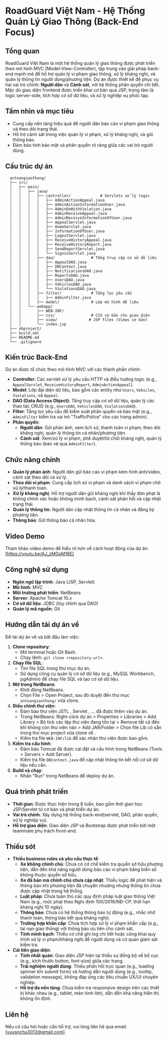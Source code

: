 # RoadGuard Việt Nam - Hệ Thống Quản Lý Giao Thông (Back-End Focus)


## Tổng quan
RoadGuard Việt Nam là một hệ thống quản lý giao thông được phát triển theo mô hình MVC (Model-View-Controller), tập trung vào giải pháp back-end mạnh mẽ để hỗ trợ quản lý vi phạm giao thông, xử lý kháng nghị, và quản lý thông tin người dùng/phương tiện. Dự án được thiết kế để phục vụ hai vai trò chính: **Người dân** và **Cảnh sát**, với hệ thống phân quyền chi tiết. Mặc dù giao diện frontend được triển khai cơ bản qua JSP, trọng tâm là logic server-side, tích hợp cơ sở dữ liệu, và xử lý nghiệp vụ phức tạp.


## Tầm nhìn và mục tiêu
- Cung cấp nền tảng hiệu quả để người dân báo cáo vi phạm giao thông và theo dõi trạng thái.
- Hỗ trợ cảnh sát trong việc quản lý vi phạm, xử lý kháng nghị, và gửi thông báo.
- Đảm bảo tính bảo mật và phân quyền rõ ràng giữa các vai trò người dùng.

## Cấu trúc dự án
      antoangiaothong/
      ├── src/
      │   ├── main/
      │   │   ├── java/
      │   │   │   ├── controller/             # Servlets xử lý logic
      │   │   │   │   ├── AdminActionAppeal.java
      │   │   │   │   ├── AdminActionInformationUser.java
      │   │   │   │   ├── AdminDoWithViolation.java
      │   │   │   │   ├── AdminReceiveAppeal.java
      │   │   │   │   ├── AdminReceiveInformationOfUser.java
      │   │   │   │   ├── AppealServlet.java
      │   │   │   │   ├── HomeServlet.java
      │   │   │   │   ├── InformationOfUser.java
      │   │   │   │   ├── LogoutServlet.java
      │   │   │   │   ├── ReceiveHistoryAppeal.java
      │   │   │   │   ├── ReceiveHistoryReport.java
      │   │   │   │   ├── SendReportServlet.java
      │   │   │   │   └── SigninServlet.java
      │   │   │   ├── dao/                # Tầng truy cập cơ sở dữ liệu
      │   │   │   │   ├── AppealDAO.java
      │   │   │   │   ├── DBContext.java
      │   │   │   │   ├── NotificationsDAO.java
      │   │   │   │   ├── ReportsDAO.java
      │   │   │   │   ├── UsersDAO.java
      │   │   │   │   ├── VehiclesDAO.java
      │   │   │   │   └── ViolationsDAO.java
      │   │   │   ├── filter/             # Tầng lọc yêu cầu
      │   │   │   │   ├── AdminFilter.java
      │   │   │   ├── model/              # Lớp mô hình dữ liệu
      │   │   └── webapp/
      │   │       ├── WEB-INF/
      │   │       ├── css/                # CSS cơ bản cho giao diện
      │   │       ├── view/              # JSP files (Views cơ bản)
      │   │       └── index.jsp
      ├── nbproject/                     
      ├── build.xml                     
      ├── README.md
      └── .gitignore

## Kiến trúc Back-End
Dự án được tổ chức theo mô hình MVC với các thành phần chính:
- **Controller**: Các servlet xử lý yêu cầu HTTP và điều hướng logic (e.g., `AppealServlet`, `ReceiveHistoryReport`, `AdminActionAppeal`).
- **Model**: Lớp đại diện dữ liệu, bao gồm các entity như `Users`, `Vehicles`, `Violations`, và `Appeal`.
- **DAO (Data Access Object)**: Tầng truy cập cơ sở dữ liệu, quản lý các thao tác CRUD (e.g., `UsersDAO`, `VehiclesDAO`, `ViolationsDAO`).
- **Filter**: Tầng lọc yêu cầu để kiểm soát phân quyền và bảo mật (e.g., `AdminFilter` kiểm tra vai trò "TrafficPolice" cho các trang admin).
- **Phân quyền**: 
  - **Người dân**: Gửi phản ánh, xem lịch sử, thanh toán vi phạm, theo dõi kháng nghị, quản lý thông tin cá nhân/phương tiện.
  - **Cảnh sát**: Xem/xử lý vi phạm, phê duyệt/từ chối kháng nghị, quản lý thông báo (bảo vệ qua `AdminFilter`).


## Chức năng chính
- **Quản lý phản ánh**: Người dân gửi báo cáo vi phạm kèm hình ảnh/video, cảnh sát theo dõi và xử lý.
- **Theo dõi vi phạm**: Cung cấp lịch sử vi phạm và danh sách vi phạm chờ xử lý/thanh toán.
- **Xử lý kháng nghị**: Hỗ trợ người dân gửi kháng nghị khi thấy đơn phạt là không chính xác hoặc không minh bạch, cảnh sát phản hồi và cập nhật trạng thái.
- **Quản lý thông tin**: Người dân cập nhật thông tin cá nhân và đăng ký phương tiện.
- **Thông báo**: Gửi thông báo cá nhân hóa.

## Video Demo
Tham khảo video demo để hiểu rõ hơn về cách hoạt động của dự án:  
[https://youtu.be/AJ_zMGsM18E]

## Công nghệ sử dụng
- **Ngôn ngữ lập trình**: Java (JSP, Servlet)
- **Mô hình**: MVC
- **Môi trường phát triển**: NetBeans
- **Server**: Apache Tomcat 10.x
- **Cơ sở dữ liệu**: JDBC (tùy chỉnh qua DAO)
- **Quản lý mã nguồn**: Git

## Hướng dẫn tải dự án về
Để tải dự án về và bắt đầu làm việc:
1. **Clone repository**: 
   - Mở terminal hoặc Git Bash.
   - Chạy lệnh: `git clone <repository-url>`.
2. **Chạy file SQL**:
   - Tìm file SQL trong thư mục dự án. 
   - Sử dụng công cụ quản lý cơ sở dữ liệu (e.g., MySQL Workbench, pgAdmin) để chạy file SQL và tạo cơ sở dữ liệu.
3. **Mở trong NetBeans**:
   - Khởi động NetBeans.
   - Chọn File > Open Project, sau đó duyệt đến thư mục `antoangiaothong/` vừa clone.
4. **Điều chỉnh thư viện**:
   - Đảm bảo thư viện JSTL , Servlet , ...  đã được thêm vào dự án.
   - Trong NetBeans: Right-click dự án > Properties > Libraries > Add Library > Bỏ tick các tệp thư viện đang tồn tại > Remove tất cả đến khi không còn thư viện nào > Add JAR/Folder > Chọn file Lib có sẵn trong thư mục project vừa clone về .
   - Kiểm tra file `WEB-INF/lib` để xác nhận thư viện được bao gồm.
5. **Kiểm tra cấu hình**:
   - Đảm bảo Tomcat đã được cài đặt và cấu hình trong NetBeans (Tools > Servers > Add Server).
   - Kiểm tra file `DBContext.java` để cập nhật thông tin kết nối cơ sở dữ liệu nếu cần.
6. **Build và chạy**:
   - Nhấn "Run" trong NetBeans để deploy dự án.

## Quá trình phát triển
- **Thời gian**: Được thực hiện trong 8 tuần, bao gồm thời gian học JSP/Servlet từ cơ bản và phát triển dự án.
- **Vai trò chính**: Xây dựng hệ thống back-end(servlet, DAO, phân quyền, xử lý nghiệp vụ).
- **Hỗ trợ giao diện**: Giao diện JSP và Bootstrap được phát triển bởi một teammate phụ trách front-end.

## Thiếu sót
- **Thiếu business rules và yêu cầu thực tế**:
  - **Xe không chính chủ**: Chưa có cơ chế kiểm tra quyền sở hữu phương tiện, dẫn đến khả năng người dùng báo cáo vi phạm bằng biển số không thuộc quyền sở hữu.
  - **Xe đã bán mà chính chủ chưa cập nhật**: Thiếu logic để phát hiện và thông báo khi phương tiện đã chuyển nhượng nhưng thông tin chưa được cập nhật trong hệ thống.
  - **Luật pháp**: Chưa tuân thủ các quy định pháp luật giao thông Việt Nam (e.g., mức phạt theo Nghị định 100/2019/NĐ-CP, thời hạn kháng nghị 10 ngày).
  - **Thông báo**: Chưa có hệ thống thông báo tự động (e.g., nhắc nhở thanh toán, thông báo kết quả kháng nghị).
  - **Trường hợp khẩn cấp**: Chưa tích hợp xử lý vi phạm khẩn cấp (e.g., tai nạn giao thông) với thông báo ưu tiên cho cảnh sát.
  - **Tính minh bạch**: Thiếu cơ chế ghi log chi tiết hoặc công khai quy trình xử lý vi phạm/kháng nghị để người dùng và cơ quan giám sát kiểm tra.
- **Cải tiến giao diện**:
  - **Tính nhất quán**: Giao diện JSP hiện tại thiếu sự đồng bộ về bố cục (e.g., kích thước button, font-size) giữa các trang.
  - **Trải nghiệm người dùng**: Thiếu phản hồi trực quan (e.g., loading spinner khi submit form) và hướng dẫn người dùng (e.g., tooltip, validation message), không đáp ứng các tiêu chuẩn UX/UI chuyên nghiệp.
  - **Hỗ trợ đa nền tảng**: Chưa kiểm tra responsive design trên các thiết bị khác nhau (e.g., tablet, màn hình lớn), dẫn đến khả năng hiển thị không ổn định.


## Liên hệ
Nếu có câu hỏi hoặc cần hỗ trợ, vui lòng liên hệ qua email: [vuvanchu3012@gmail.com].